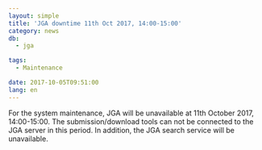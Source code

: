 ```yaml
---
layout: simple
title: 'JGA downtime 11th Oct 2017, 14:00-15:00'
category: news
db:
  - jga

tags:
  - Maintenance

date: 2017-10-05T09:51:00
lang: en
---
```


<p>For the system maintenance, JGA will be unavailable at 11th October 2017, 14:00-15:00. The submission/download tools can not be connected to the JGA server in this period. In addition, the JGA search service will be unavailable.</p>
